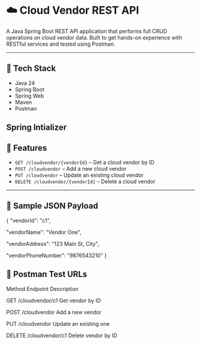 # ☁️ Cloud Vendor REST API

A Java Spring Boot REST API application that performs full CRUD operations on cloud vendor data. Built to get hands-on experience with RESTful services and tested using Postman.

---

## 🚀 Tech Stack

- Java 24
- Spring Boot
- Spring Web
- Maven
- Postman

Spring Intializer
---

## 📌 Features

- `GET /cloudvendor/{vendorId}` – Get a cloud vendor by ID  
- `POST /cloudvendor` – Add a new cloud vendor  
- `PUT /cloudvendor` – Update an existing cloud vendor  
- `DELETE /cloudvendor/{vendorId}` – Delete a cloud vendor  

---

## 📮 Sample JSON Payload

{
  "vendorId": "c1",
  
  "vendorName": "Vendor One",
  
  "vendorAddress": "123 Main St, City",
  
  "vendorPhoneNumber": "9876543210"
}

## 🧪 Postman Test URLs

Method	Endpoint	Description

GET	/cloudvendor/c1	Get vendor by ID

POST	/cloudvendor	Add a new vendor

PUT	/cloudvendor	Update an existing one

DELETE	/cloudvendor/c1	Delete vendor by ID

